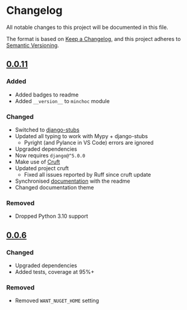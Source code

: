 <!-- markdownlint-configure-file {"MD024": { "siblings_only": true } } -->

# Changelog

All notable changes to this project will be documented in this file.

The format is based on [Keep a Changelog](https://keepachangelog.com/en/1.0.0/),
and this project adheres to
[Semantic Versioning](https://semver.org/spec/v2.0.0.html).

## [0.0.11]

### Added

- Added badges to readme
- Added `__version__` to `minchoc` module

### Changed

- Switched to [django-stubs](https://github.com/typeddjango/django-stubs)
- Updated all typing to work with Mypy + django-stubs
  - Pyright (and Pylance in VS Code) errors are ignored
- Upgraded dependencies
- Now requires `django@^5.0.0`
- Make use of [Cruft](https://cruft.github.io/cruft/)
- Updated project cruft
  - Fixed all issues reported by Ruff since cruft update
- Synchronised [documentation](https://minchoc.readthedocs.io/en/latest/#minchoc) with the readme
- Changed documentation theme

### Removed

- Dropped Python 3.10 support

## [0.0.6]

### Changed

- Upgraded dependencies
- Added tests, coverage at 95%+

### Removed

- Removed `WANT_NUGET_HOME` setting

[0.0.11]: https://github.com/Tatsh/minchoc/compare/v0.0.10...v0.0.11
[0.0.6]: https://github.com/Tatsh/minchoc/compare/v0.0.5...v0.0.6
